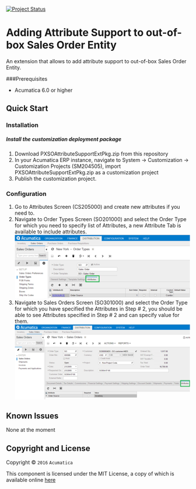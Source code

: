 [![Project Status](http://opensource.box.com/badges/active.svg)](http://opensource.box.com/badges)

Adding Attribute Support to out-of-box Sales Order Entity
==================================
An extension that allows to add attribute support to out-of-box Sales Order Entity.

###Prerequisites
* Acumatica 6.0 or higher

Quick Start
-----------

### Installation

##### Install the customization deployment package
1. Download PXSOAttributeSupportExtPkg.zip from this repository
2. In your Acumatica ERP instance, navigate to System -> Customization -> Customization Projects (SM204505), import PXSOAttributeSupportExtPkg.zip as a customization project
3. Publish the customization project.

### Configuration

1. Go to Attributes Screen (CS205000) and create new attributes if you need to.
2. Navigate to Order Types Screen (SO201000) and select the Order Type for which you need to specify list of Attributes, a new Attribute Tab is available to include attributes.
![Screenshot](/_ReadMeImages/SO201000.png)
3. Navigate to Sales Orders Screen (SO301000) and select the Order Type for which you have specified the Attributes in Step # 2, you should be able to see Attributes specified in Step # 2 and can specify value for them.
![Screenshot](/_ReadMeImages/SO301000.png)

Known Issues
------------
None at the moment

## Copyright and License

Copyright © `2016` `Acumatica`

This component is licensed under the MIT License, a copy of which is available online [here](LICENSE.md)
